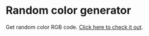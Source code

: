# Random color generator

Get random color RGB code. [Click here to check it out](https://hsanderr.github.io/random-color-generator/).
